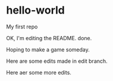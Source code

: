 # hello-world
My first repo

OK, I'm editing the README. done.

Hoping to make a game someday.

Here are some edits made in edit branch.

Here aer some more edits.
